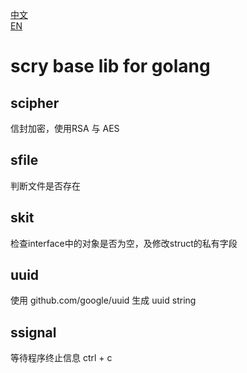[中文](./README-cn.md)  
[EN](./README.md)  
# scry base lib for golang

## scipher
信封加密，使用RSA 与 AES
## sfile
判断文件是否存在
## skit
检查interface中的对象是否为空，及修改struct的私有字段
## uuid
使用 github.com/google/uuid 生成 uuid string
## ssignal
等待程序终止信息 ctrl + c